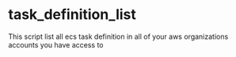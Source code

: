 # task_definition_list
This script list all ecs task definition in all of your aws organizations accounts you have access to
